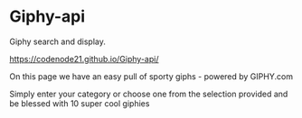 # Giphy-api
Giphy search and display.

https://codenode21.github.io/Giphy-api/

On this page we have an easy pull of sporty giphs - powered by GIPHY.com

Simply enter your category or choose one from the selection provided and be blessed with 10 super cool giphies








